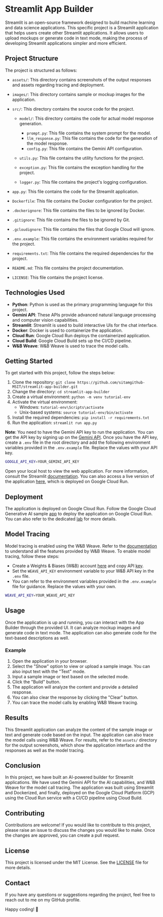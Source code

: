 # Streamlit App Builder

Streamlit is an open-source framework designed to build machine learning and data science applications. This specific project is a Streamlit application that helps users create other Streamlit applications. It allows users to upload mockups or generate code in text mode, making the process of developing Streamlit applications simpler and more efficient.

## Project Structure

The project is structured as follows:

- `assets/`: This directory contains screenshots of the output responses and assets regarding tracing and deployment.

- `images/`: This directory contains sample or mockup images for the application.

- `src/`: This directory contains the source code for the project.

  - `model/`: This directory contains the code for actual model response generation.

    - `prompt.py`: This file contains the system prompt for the model.
    - `llm_response.py`: This file contains the code for the generation of the model response.
    - `config.py`: This file contains the Gemini API configuration.

  - `utils.py`: This file contains the utility functions for the project.
  - `exception.py`: This file contains the exception handling for the project.
  - `logger.py`: This file contains the project's logging configuration.

- `app.py`: This file contains the code for the Streamlit application.
- `Dockerfile`: This file contains the Docker configuration for the project.
- `.dockerignore`: This file contains the files to be ignored by Docker.
- `.gitignore`: This file contains the files to be ignored by Git.
- `.gcloudignore`: This file contains the files that Google Cloud will ignore.
- `.env.example`: This file contains the environment variables required for the project.
- `requirements.txt`: This file contains the required dependencies for the project.
- `README.md`: This file contains the project documentation.
- `LICENSE`: This file contains the project license.

## Technologies Used

- **Python**: Python is used as the primary programming language for this project.
- **Gemini API**: These APIs provide advanced natural language processing and computer vision capabilities.
- **Streamlit**: Streamlit is used to build interactive UIs for the chat interface.
- **Docker**: Docker is used to containerize the application.
- **Cloud Run**: Google Cloud Run deploys the containerized application.
- **Cloud Build**: Google Cloud Build sets up the CI/CD pipeline.
- **W&B Weave**: W&B Weave is used to trace the model calls.

## Getting Started

To get started with this project, follow the steps below:

1. Clone the repository: `git clone https://github.com/sitamgithub-MSIT/streamlit-app-builder.git`
2. Change the directory: `cd streamlit-app-builder`
3. Create a virtual environment: `python -m venv tutorial-env`
4. Activate the virtual environment:
   - Windows: `tutorial-env\Scripts\activate`
   - Unix-based systems: `source tutorial-env/bin/activate`
5. Install the required dependencies: `pip install -r requirements.txt`
6. Run the application: `streamlit run app.py`

**Note**: You need to have the Gemini API key to run the application. You can get the API key by signing up on the [Gemini API](https://aistudio.google.com/). Once you have the API key, create a `.env` file in the root directory and add the following environment variables provided in the `.env.example` file. Replace the values with your API key.

```bash
GOOGLE_API_KEY=YOUR_GEMINI_API_KEY
```

Open your local host to view the web application. For more information, consult the Streamlit [documentation](https://docs.streamlit.io/). You can also access a live version of the application [here](/), which is deployed on Google Cloud Run.

## Deployment

The application is deployed on Google Cloud Run. Follow the Google Cloud Generative AI sample [app](https://github.com/GoogleCloudPlatform/generative-ai/tree/main/gemini/sample-apps/gemini-streamlit-cloudrun) to deploy the application on Google Cloud Run. You can also refer to the dedicated [lab](https://www.cloudskillsboost.google/focuses/85991?parent=catalog) for more details.

## Model Tracing

Model tracing is enabled using the W&B Weave. Refer to the [documentation](https://weave-docs.wandb.ai/) to understand all the features provided by W&B Weave. To enable model tracing, follow these steps:

- Create a Weights & Biases (W&B) account [here](https://wandb.ai/site) and copy API [key](https://wandb.ai/authorize).
- Set the `WEAVE_API_KEY` environment variable to your W&B API key in the `.env` file.
- You can refer to the environment variables provided in the `.env.example` file for guidance. Replace the values with your own.

```bash
WEAVE_API_KEY=YOUR_WEAVE_API_KEY
```

## Usage

Once the application is up and running, you can interact with the App Builder through the provided UI. It can analyze mockup images and generate code in text mode. The application can also generate code for the text-based descriptions as well.

### Example

1. Open the application in your browser.
2. Select the "Show" option to view or upload a sample image. You can also input text with the "Text" mode.
3. Input a sample image or text based on the selected mode.
4. Click the "Build" button.
5. The application will analyze the content and provide a detailed response.
6. You can also clear the response by clicking the "Clear" button.
7. You can trace the model calls by enabling W&B Weave tracing.

## Results

This Streamlit application can analyze the content of the sample image or text and generate code based on the input. The application can also trace the model calls using W&B Weave. For results, refer to the `assets/` directory for the output screenshots, which show the application interface and the responses as well as the model tracing.

## Conclusion

In this project, we have built an AI-powered builder for Streamlit applications. We have used the Gemini API for the AI capabilities, and W&B Weave for the model call tracing. The application was built using Streamlit and Dockerized, and finally, deployed on the Google Cloud Platform (GCP) using the Cloud Run service with a CI/CD pipeline using Cloud Build.

## Contributing

Contributions are welcome! If you would like to contribute to this project, please raise an issue to discuss the changes you would like to make. Once the changes are approved, you can create a pull request.

## License

This project is licensed under the MIT License. See the [LICENSE](LICENSE) file for more details.

## Contact

If you have any questions or suggestions regarding the project, feel free to reach out to me on my GitHub profile.

Happy coding! 🚀
